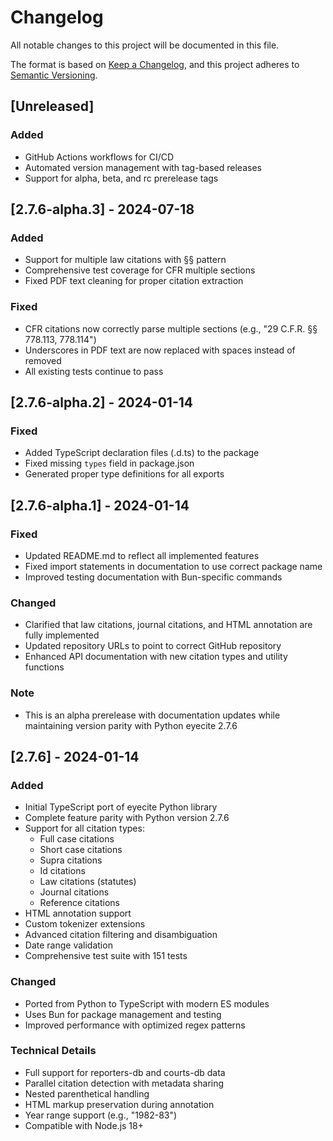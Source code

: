 # Changelog

All notable changes to this project will be documented in this file.

The format is based on [Keep a Changelog](https://keepachangelog.com/en/1.0.0/),
and this project adheres to [Semantic Versioning](https://semver.org/spec/v2.0.0.html).

## [Unreleased]

### Added
- GitHub Actions workflows for CI/CD
- Automated version management with tag-based releases
- Support for alpha, beta, and rc prerelease tags

## [2.7.6-alpha.3] - 2024-07-18

### Added
- Support for multiple law citations with §§ pattern
- Comprehensive test coverage for CFR multiple sections
- Fixed PDF text cleaning for proper citation extraction

### Fixed
- CFR citations now correctly parse multiple sections (e.g., "29 C.F.R. §§ 778.113, 778.114")
- Underscores in PDF text are now replaced with spaces instead of removed
- All existing tests continue to pass

## [2.7.6-alpha.2] - 2024-01-14

### Fixed
- Added TypeScript declaration files (.d.ts) to the package
- Fixed missing `types` field in package.json
- Generated proper type definitions for all exports

## [2.7.6-alpha.1] - 2024-01-14

### Fixed
- Updated README.md to reflect all implemented features
- Fixed import statements in documentation to use correct package name
- Improved testing documentation with Bun-specific commands

### Changed
- Clarified that law citations, journal citations, and HTML annotation are fully implemented
- Updated repository URLs to point to correct GitHub repository
- Enhanced API documentation with new citation types and utility functions

### Note
- This is an alpha prerelease with documentation updates while maintaining version parity with Python eyecite 2.7.6

## [2.7.6] - 2024-01-14

### Added
- Initial TypeScript port of eyecite Python library
- Complete feature parity with Python version 2.7.6
- Support for all citation types:
  - Full case citations
  - Short case citations
  - Supra citations
  - Id citations
  - Law citations (statutes)
  - Journal citations
  - Reference citations
- HTML annotation support
- Custom tokenizer extensions
- Advanced citation filtering and disambiguation
- Date range validation
- Comprehensive test suite with 151 tests

### Changed
- Ported from Python to TypeScript with modern ES modules
- Uses Bun for package management and testing
- Improved performance with optimized regex patterns

### Technical Details
- Full support for reporters-db and courts-db data
- Parallel citation detection with metadata sharing
- Nested parenthetical handling
- HTML markup preservation during annotation
- Year range support (e.g., "1982-83")
- Compatible with Node.js 18+